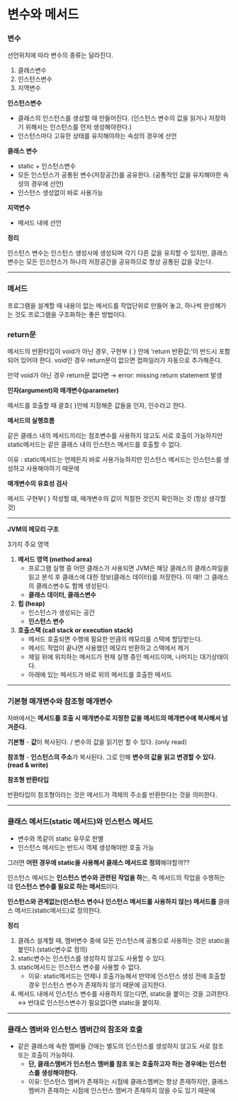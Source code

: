 # 변수와 메서드

### 변수

선언위치에 따라 변수의 종류는 달라진다. 

1. 클래스변수
2. 인스턴스변수
3. 지역변수

**인스턴스변수**

- 클래스의 인스턴스를 생성할 때 만들어진다.   (인스턴스 변수의 값을 읽거나 저장하기 위해서는 인스턴스를 먼저 생성해야한다.)
- 인스턴스마다 고유한 상태를 유지해야하는 속성의 경우에 선언

**클래스 변수**

- static + 인스턴스변수
- 모든 인스턴스가 공통된 변수(저장공간)를 공유한다. (공통적인 값을 유지해야한 속성의 경우에 선언)
- 인스턴스 생성없이 바로 사용가능

**지역변수**

- 메서드 내에 선언

**정리** 

인스턴스 변수는 인스턴스 생성시에 생성되며 각기 다른 값을 유지할 수 있지만, 클래스 변수는 모든 인스턴스가 하나의 저장공간을 공유하므로 항상 공통된 값을 갖는다. 

---

### 메서드

프로그램을 설계할 때 내용이 없는 메서드를 작업단위로 만들어 놓고, 하나씩 완성해가는 것도 프로그램을 구조화하는 좋은 방법이다. 

### return문

메서드의 반환타입이 void가 아닌 경우, 구현부 { } 안에 ‘return 반환값;’이 반드시 포함되어 있어야 한다. void인 경우 return문이 없으면 컴파일러가 자동으로 추가해준다. 

만약 void가 아닌 경우 return문 없다면 → error: missing return statement 발생

**인자(argument)와 매개변수(parameter)**

메서드를 호출할 때 괄호{ }안에 지정해준 값들을 인자, 인수라고 한다. 

**메서드의 실행흐름**

같은 클래스 내의 메서드끼리는 참조변수를 사용하지 않고도 서로 호출이 가능하지만 static메서드는 같은 클래스 내의 인스턴스 메서드를 호출할 수 없다. 

 이유 : static메서드는 언제든지 바로 사용가능하지만 인스턴스 메서드는 인스턴스를 생성하고 사용해야하기 때문에 

**매개변수의 유효성 검사** 

메서드 구현부{ } 작성할 떄, 매개변수의 값이 적절한 것인지 확인하는 것 (항상 생각할 것)

 

---

**JVM의 메모리 구조** 

3가지 주요 영역 

1. **메서드 영역 (method area)**
    - 프로그램 실행 중 어떤 클래스가 사용되면 JVM은 해당 클래스의 클래스파일을 읽고 분석 후 클래스에 대한 정보(클래스 데이터)를 저장한다. 이 때!! 그 클래스의 클래스변수도 함께 생성된다.
    - **클래스 데이터, 클래스변수**
2. **힙 (heap)**
    - 인스턴스가 생성되는 공간
    - **인스턴스 변수**
3. **호출스택 (call stack or execution stack)**
    - 메서드 호출되면 수행에 필요한 만큼의 메모리를 스택에 할당받는다.
    - 메서드 작업이 끝나면 사용했던 메모리 반환하고 스택에서 제거
    - 제일 위에 위치하는 메서드가 현재 실행 중인 메서드이며, 나머지는 대기상태이다.
    - 아래에 있는 메서드가 바로 위의 메서드를 호출한 메서드
    

---

### 기본형 매개변수와 참조형 매개변수

자바에서는 **메서드를 호출 시 매개변수로 지정한 값을 메서드의 매개변수에 복사해서 넘겨준다.** 

**기본형** - **값**이 복사된다.  / 변수의 값을 읽기만 할 수 있다. (only read)

**참조형** - **인스턴스의 주소**가 복사된다. 그로 인해 **변수의 값을 읽고 변경할 수 있다. (read & write)**

**참조형 반환타입**

반환타입이 참조형이라는 것은 메서드가 객체의 주소를 반환한다는 것을 의미한다. 

---

### **클래스 메서드(static 메서드)와 인스턴스 메서드**

- 변수와 똑같이 static 유무로 판별
- 인스턴스 메서드는 반드시 객체 생성해야만 호출 가능

그러면 **어떤 경우에 static을 사용해서 클래스 메서드로 정의**해야할까??

인스턴스 메서드는 **인스턴스 변수와 관련된 작업을 하**는, 즉 메서드의 작업을 수행하는데 **인스턴스 변수를 필요로 하는 메서드**이다. 

**인스턴스와 관계없는(인스턴스 변수나 인스턴스 메서드를 사용하지 않는) 메서드를** 클래스 메서드(static메서드)로 정의한다. 

**정리**

1. 클래스 설계할 때, 멤버변수 중에 모든 인스턴스에 공통으로 사용하는 것은 static을 붙인다.(static변수로 정의) 
2. static변수는 인스턴스를 생성하지 않고도 사용할 수 있다. 
3. static메서드는 인스턴스 변수를 사용할 수 없다. 
    - 이유: static메서드는 언제나 호출가능해서 만약에 인스턴스 생성 전에 호출할 경우 인스턴스 변수가 존재하지 않기 때문에 금지한다.
4. 메서드 내에서 인스턴스 변수를 사용하지 않는다면, static을 붙이는 것을 고려한다. ↔ 반대로 인스턴스변수가 필요없다면 static을 붙이자. 

---

### 클래스 멤버와 인스턴스 멤버간의 참조와 호출

- 같은 클래스에 속한 멤버들 간에는 별도의 인스턴스를 생성하지 않고도 서로 참조 또는 호출이 가능하다.
    - **단, 클래스멤버가 인스턴스 멤버를 참조 또는 호출하고자 하는 경우에는 인스턴스를 생성해야한다.**
    - 이유: 인스턴스 멤버가 존재하는 시점에 클래스멤버는 항상 존재하지만, 클래스멤버가 존재하는 시점에 인스턴스 멤버가 존재하지 않을 수도 있기 때문에